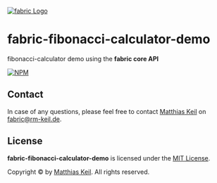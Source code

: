 [![fabric Logo](http://rm-keil.de/resources/fabric/fabric_label_transparent.png)](https://github.com/keil/fabric)

# fabric-fibonacci-calculator-demo
fibonacci-calculator demo using the **fabric core API**

[![NPM](https://img.shields.io/npm/l/@keil/fabric)](./LICENSE.md)

## Contact 

In case of any questions, please feel free to contact [Matthias Keil](http://rm-keil.de) on <fabric@rm-keil.de>.

## License

**fabric-fibonacci-calculator-demo** is licensed under the [MIT License](./LICENSE.md).

Copyright © by [Matthias Keil](http://rm-keil.de). All rights reserved.

